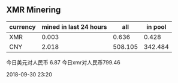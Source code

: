 ## XMR Minering

|currency|mined in last 24 hours|all|in pool|
|---|---|---|---|
|XMR|0.003|0.636|0.428|
|CNY|2.018|508.105|342.484|

今日美元对人民币 6.87	今日xmr对人民币799.46


2018-09-30 23:20